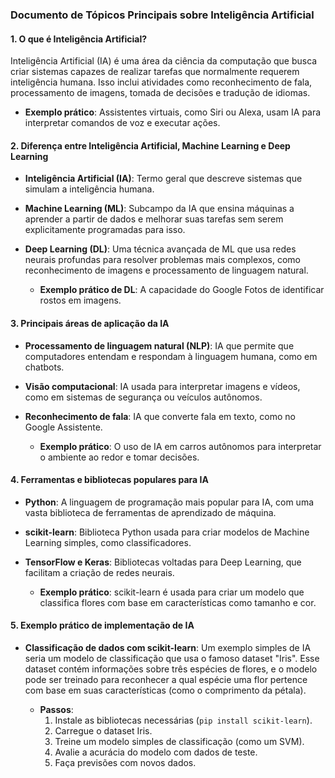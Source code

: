 ### Documento de Tópicos Principais sobre Inteligência Artificial

#### 1. **O que é Inteligência Artificial?**
Inteligência Artificial (IA) é uma área da ciência da computação que busca criar sistemas capazes de realizar tarefas que normalmente requerem inteligência humana. Isso inclui atividades como reconhecimento de fala, processamento de imagens, tomada de decisões e tradução de idiomas. 
- **Exemplo prático**: Assistentes virtuais, como Siri ou Alexa, usam IA para interpretar comandos de voz e executar ações.

#### 2. **Diferença entre Inteligência Artificial, Machine Learning e Deep Learning**
- **Inteligência Artificial (IA)**: Termo geral que descreve sistemas que simulam a inteligência humana.
- **Machine Learning (ML)**: Subcampo da IA que ensina máquinas a aprender a partir de dados e melhorar suas tarefas sem serem explicitamente programadas para isso.
- **Deep Learning (DL)**: Uma técnica avançada de ML que usa redes neurais profundas para resolver problemas mais complexos, como reconhecimento de imagens e processamento de linguagem natural.
  
  - **Exemplo prático de DL**: A capacidade do Google Fotos de identificar rostos em imagens.

#### 3. **Principais áreas de aplicação da IA**
- **Processamento de linguagem natural (NLP)**: IA que permite que computadores entendam e respondam à linguagem humana, como em chatbots.
- **Visão computacional**: IA usada para interpretar imagens e vídeos, como em sistemas de segurança ou veículos autônomos.
- **Reconhecimento de fala**: IA que converte fala em texto, como no Google Assistente.
  
  - **Exemplo prático**: O uso de IA em carros autônomos para interpretar o ambiente ao redor e tomar decisões.

#### 4. **Ferramentas e bibliotecas populares para IA**
- **Python**: A linguagem de programação mais popular para IA, com uma vasta biblioteca de ferramentas de aprendizado de máquina.
- **scikit-learn**: Biblioteca Python usada para criar modelos de Machine Learning simples, como classificadores.
- **TensorFlow e Keras**: Bibliotecas voltadas para Deep Learning, que facilitam a criação de redes neurais.
  
  - **Exemplo prático**: scikit-learn é usada para criar um modelo que classifica flores com base em características como tamanho e cor.

#### 5. **Exemplo prático de implementação de IA**
- **Classificação de dados com scikit-learn**: Um exemplo simples de IA seria um modelo de classificação que usa o famoso dataset "Iris". Esse dataset contém informações sobre três espécies de flores, e o modelo pode ser treinado para reconhecer a qual espécie uma flor pertence com base em suas características (como o comprimento da pétala).
  
  - **Passos**:
    1. Instale as bibliotecas necessárias (`pip install scikit-learn`).
    2. Carregue o dataset Iris.
    3. Treine um modelo simples de classificação (como um SVM).
    4. Avalie a acurácia do modelo com dados de teste.
    5. Faça previsões com novos dados.
